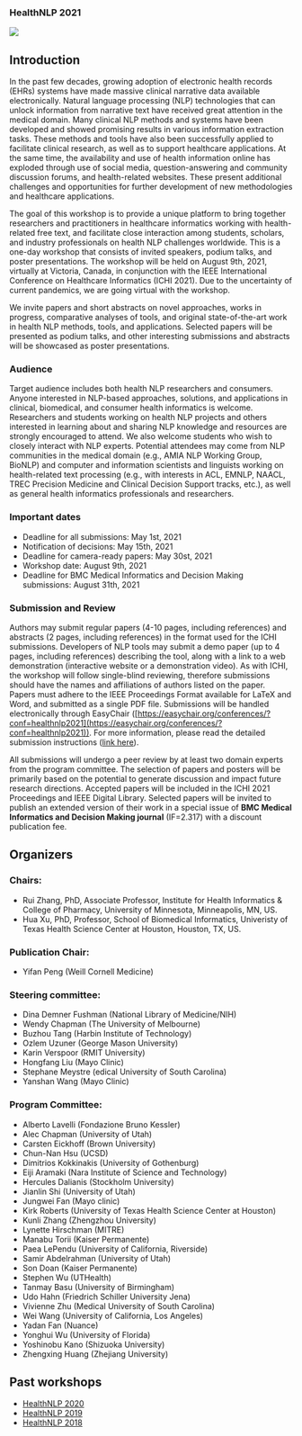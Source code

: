 ### HealthNLP 2021

[<img src="https://ohnlp.github.io/HealthNLP2021/Health%20NLP%202021_files/vbc.png">](https://github.com/OHNLP/HealthNLP2021/blob/master/test.html)

## Introduction

In the past few decades, growing adoption of electronic health records (EHRs) systems have made massive clinical narrative data available electronically. Natural language processing (NLP) technologies that can unlock information from narrative text have received great attention in the medical domain. Many clinical NLP methods and systems have been developed and showed promising results in various information extraction tasks. These methods and tools have also been successfully applied to facilitate clinical research, as well as to support healthcare applications. At the same time, the availability and use of health information online has exploded through use of social media, question-answering and community discussion forums, and health-related websites. These present additional challenges and opportunities for further development of new methodologies and healthcare applications.

The goal of this workshop is to provide a unique platform to bring together researchers and practitioners in healthcare informatics working with health-related free text, and facilitate close interaction among students, scholars, and industry professionals on health NLP challenges worldwide. This is a one-day workshop that consists of invited speakers, podium talks, and poster presentations. The workshop will be held on August 9th, 2021, virtually at Victoria, Canada, in conjunction with the IEEE International Conference on Healthcare Informatics (ICHI 2021). Due to the uncertainty of current pandemics, we are going virtual with the workshop.

We invite papers and short abstracts on novel approaches, works in progress, comparative analyses of tools, and original state-of-the-art work in health NLP methods, tools, and applications. Selected papers will be presented as podium talks, and other interesting submissions and abstracts will be showcased as poster presentations.

### Audience

Target audience includes both health NLP researchers and consumers. Anyone interested in NLP-based approaches, solutions, and applications in clinical, biomedical, and consumer health informatics is welcome. Researchers and students working on health NLP projects and others interested in learning about and sharing NLP knowledge and resources are strongly encouraged to attend. We also welcome students who wish to closely interact with NLP experts. Potential attendees may come from NLP communities in the medical domain (e.g., AMIA NLP Working Group, BioNLP) and computer and information scientists and linguists working on health-related text processing (e.g., with interests in ACL, EMNLP, NAACL, TREC Precision Medicine and Clinical Decision Support tracks, etc.), as well as general health informatics professionals and researchers.

### Important dates

*  Deadline for all submissions: May 1st, 2021
*  Notification of decisions: May 15th, 2021
*  Deadline for camera-ready papers: May 30st, 2021
*  Workshop date: August 9th, 2021
*  Deadline for BMC Medical Informatics and Decision Making submissions: August 31th, 2021

### Submission and Review

Authors may submit regular papers (4-10 pages, including references) and abstracts (2 pages, including references) in the format used for the ICHI submissions. Developers of NLP tools may submit a demo paper (up to 4 pages, including references) describing the tool, along with a link to a web demonstration (interactive website or a demonstration video). As with ICHI, the workshop will follow single-blind reviewing, therefore submissions should have the names and affiliations of authors listed on the paper. Papers must adhere to the IEEE Proceedings Format available for LaTeX and Word, and submitted as a single PDF file. Submissions will be handled electronically through EasyChair ([https://easychair.org/conferences/?conf=healthnlp2021](https://easychair.org/conferences/?conf=healthnlp2021)). For more information, please read the detailed submission instructions ([link here](https://www.ieee.org/conferences_events/conferences/publishing/templates.html)).

All submissions will undergo a peer review by at least two domain experts from the program committee. The selection of papers and posters will be primarily based on the potential to generate discussion and impact future research directions. Accepted papers will be included in the ICHI 2021 Proceedings and IEEE Digital Library. Selected papers will be invited to publish an extended version of their work in a special issue of **BMC Medical Informatics and Decision Making journal** (IF=2.317) with a discount publication fee.

## Organizers

### Chairs:

*  Rui Zhang, PhD, Associate Professor, Institute for Health Informatics & College of Pharmacy, University of Minnesota, Minneapolis, MN, US.
*  Hua Xu, PhD, Professor, School of Biomedical Informatics, Univeristy of Texas Health Science Center at Houston, Houston, TX, US.

### Publication Chair:

*  Yifan Peng (Weill Cornell Medicine)

### Steering committee:

*  Dina Demner Fushman (National Library of Medicine/NIH)
*  Wendy Chapman (The University of Melbourne)
*  Buzhou Tang (Harbin Institute of Technology)
*  Ozlem Uzuner (George Mason University)
*  Karin Verspoor (RMIT University)
*  Hongfang Liu (Mayo Clinic)
*  Stephane Meystre (edical University of South Carolina)
*  Yanshan Wang (Mayo Clinic)

### Program Committee:

*  Alberto Lavelli (Fondazione Bruno Kessler)
*  Alec Chapman (University of Utah)
*  Carsten Eickhoff (Brown University)
*  Chun-Nan Hsu (UCSD)
*  Dimitrios Kokkinakis (University of Gothenburg)
*  Eiji Aramaki (Nara Institute of Science and Technology)
*  Hercules Dalianis (Stockholm University)
*  Jianlin Shi (University of Utah)
*  Jungwei Fan (Mayo clinic)
*  Kirk Roberts (University of Texas Health Science Center at Houston)
*  Kunli Zhang (Zhengzhou University)
*  Lynette Hirschman (MITRE)
*  Manabu Torii (Kaiser Permanente)
*  Paea LePendu (University of California, Riverside)
*  Samir Abdelrahman (University of Utah)
*  Son Doan (Kaiser Permanente)
*  Stephen Wu (UTHealth)
*  Tanmay Basu (University of Birmingham)
*  Udo Hahn (Friedrich Schiller University Jena)
*  Vivienne Zhu (Medical University of South Carolina)
*  Wei Wang (University of California, Los Angeles)
*  Yadan Fan (Nuance)
*  Yonghui Wu (University of Florida)
*  Yoshinobu Kano (Shizuoka University)
*  Zhengxing Huang (Zhejiang University)

## Past workshops

*  [HealthNLP 2020](https://ohnlp.github.io/HealthNLP2020/healthnlp2020)
*  [HealthNLP 2019](https://ohnlp.github.io/HealthNLP2020/healthnlp2019)
*  [HealthNLP 2018](https://ohnlp.github.io/HealthNLP2020/healthnlp2018)
